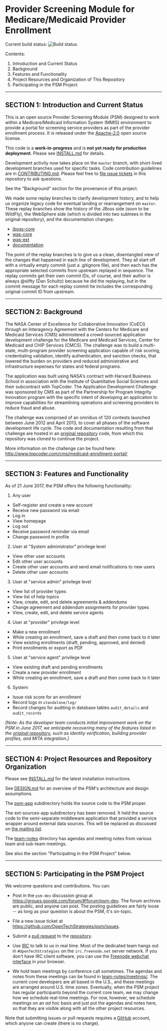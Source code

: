Provider Screening Module for Medicare/Medicaid Provider Enrollment
===================================================================

Current build status:  ![Build status](https://travis-ci.org/OpenTechStrategies/psm.svg?branch=master)

Contents:

1.  Introduction and Current Status
2.  Background
3.  Features and Functionality
4.  Project Resources and Organization of This Repository
5.  Participating in the PSM Project

---------------------------------------------------------------------
SECTION 1: Introduction and Current Status
---------------------------------------------------------------------

This is an open source Provider Screening Module (PSM) designed to
work within a Medicare/Medicaid Information System (MMIS) environment
to provide a portal for screening service providers as part of the
provider enrollment process.  It is released under the
[Apache-2.0](LICENSE.md) open source license.

This code is a **work-in-progress** and is **not yet ready for
production deployment**.  Please see [INSTALL.md](INSTALL.md) for
details.

Development activity now takes place on the `master` branch, with
short-lived development branches used for specific tasks.  Code
contribution guidelines are in [CONTRIBUTING.md](CONTRIBUTING.md).
Please feel free to [file issue
tickets](https://github.com/OpenTechStrategies/psm/issues/new) in this
repository to ask questions.

See the "Background" section for the provenance of this project.

We made some replay branches to clarify development history, and to
help us organize legacy code for eventual landing or rearrangement on
`master`.  These replay branches show the history of the JBoss side
(soon to be WildFly), the WebSphere side (which is divided into two
subtrees in the original repository), and the documentation changes:

* [jboss-core](https://github.com/OpenTechStrategies/coeci-cms-mpsp/tree/jboss-core)
* [was-core](https://github.com/OpenTechStrategies/coeci-cms-mpsp/tree/was-core)
* [was-ext](https://github.com/OpenTechStrategies/coeci-cms-mpsp/tree/was-ext)
* [documentation](https://github.com/OpenTechStrategies/coeci-cms-mpsp/tree/documentation)

The point of the replay branches is to give us a clean, disentangled
view of the changes that happened in each line of development.  They
all start off with a virtually empty commit (just a .gitignore file),
and then each has the appropriate selected commits from upstream
replayed in sequence.  The replay commits get their own commit IDs, of
course, and their author is always @slifty (Dan Schultz) because he
did the replaying, but in the commit message for each replay commit he
includes the corresponding original commit ID from upstream.

---------------------------------------------------------------------
SECTION 2: Background
---------------------------------------------------------------------

The NASA Center of Excellence for Collaborative Innovation (CoECI)
through an Interagency Agreement with the Centers for Medicare and
Medicaid Services (CMS) administered a crowd-sourced application
development challenge for the Medicare and Medicaid Services, Center
for Medicaid and CHIP Services (CMCS).  The challenge was to build a
multi-state, multi-program provider screening application capable of
risk scoring, credentialing validation, identify authentication, and
sanction checks, that lowered the burden on providers and reduced
administrative and infrastructure expenses for states and federal
programs.
 
The application was built using NASA's contract with Harvard Business
School in association with the Institute of Quantitative Social
Sciences and their subcontract with TopCoder.  The Application
Development Challenge was sponsored by CMS as part of the Partnership
for Program Integrity Innovation program with the specific intent of
developing an application to improve capabilities for streamlining
operations and screening providers to reduce fraud and abuse.
 
The challenge was comprised of an omnibus of 120 contests launched
between June 2012 and April 2013, to cover all phases of the software
development life cycle.  The code and documentation resulting from
that challenge are hosted in an [original
repository](https://github.com/NASA-Tournament-Lab/coeci-cms-mpsp)
code, from which this repository was cloned to continue the project.

More information on the challenge can be found here:
http://www.topcoder.com/cms/medicaid-enrollment-portal/

---------------------------------------------------------------------
SECTION 3: Features and Functionality
---------------------------------------------------------------------

As of 21 June 2017, the PSM offers the following functionality:

1. Any user
* Self-register and create a new account
* Receive new password via email
* Log in
* View homepage
* Log out
* Receive password reminder via email
* Change password in profile

2. User at "System administrator" privilege level
* View other user accounts
* Edit other user accounts
* Create other user accounts and send email notifications to new users
* Delete other user accounts

3. User at "service admin" privilege level
* View list of provider types
* View list of help topics
* View, create, edit, and delete agreements & addendums
* Change agreement and addendum assignments for provider types
* View, create, edit, and delete service agents

4. User at "provider" privilege level
* Make a new enrollment
* While creating an enrollment, save a draft and then come back to it later
* View existing enrollments (draft, pending, approved, and denied)
* Print enrollments or export as PDF

5. User at "service agent" privilege level
* View existing draft and pending enrollments
* Create a new provider enrollment
* While creating an enrollment, save a draft and then come back to it later

6. System
* Issue risk score for an enrollment
* Record logs in `standalone/log/`
* Record changes for auditing in database tables `audit_details` and `audit_records`

_[Note: As the developer team conducts initial improvement work on the PSM in June 2017, we anticipate recovering many of the features listed in the [original
repository](https://github.com/NASA-Tournament-Lab/coeci-cms-mpsp/blob/master/README.md), such as identity verification, building provider profiles, and MITA integration.]_

---------------------------------------------------------------------
SECTION 4: Project Resources and Repository Organization
---------------------------------------------------------------------

Please see [INSTALL.md](INSTALL.md) for the latest installation instructions.

See [DESIGN.md](DESIGN.md) for an overview of the PSM's architecture
and design assumptions.

The [psm-app](psm-app) subdirectory holds the source code to the PSM
proper.

The ext-sources-app subdirectory has been removed.  It held the source
code to the semi-separate middleware application that provided a service
wrapper around external data sources.  This will be replaced as
discussed on [the mailing
list](https://groups.google.com/forum/#!topic/psm-dev/bOVQeUjoaB0).

The [team-notes](team-notes) directory has agendas and meeting notes
from various team and sub-team meetings.

See also the section "Participating in the PSM Project" below.

---------------------------------------------------------------------
SECTION 5: Participating in the PSM Project
---------------------------------------------------------------------

We welcome questions and contributions.  You can:

* Post in the `psm-dev` discussion group at
  https://groups.google.com/forum/#!forum/psm-dev.  The forum archives
  are public, and anyone can post.  The posting guidelines are fairly
  loose -- as long as your question is about the PSM, it's on-topic.

* File a new issue ticket at https://github.com/OpenTechStrategies/psm/issues.

* Submit a [pull
  request](https://help.github.com/articles/about-pull-requests/) to
  the [repository](https://github.com/OpenTechStrategies/psm/).

* Use [IRC](http://www.irchelp.org/) to talk to us in real time.  Most
  of the dedicated team hangs out in `#OpenTechStrategies` on the
  `irc.freenode.net` server network.  If you don't have IRC client
  software, you can use the [Freenode webchat
  interface](http://webchat.freenode.net?channels=%23OpenTechStrategies&uio=d4)
  in your browser.

* We hold team meetings by conference call sometimes.  The agendas and
  notes from these meetings can be found in
  [team-notes/meetings/](team-notes/meetings/).  The current core
  developers are all based in the U.S., and these meetings are
  arranged around U.S. time zones.  Eventually, when the PSM project
  has regular participants beyond the current core team, we may change
  how we schedule real-time meetings.  For now, however, we schedule
  meetings on an _ad hoc_ basis and just put the agendas and notes
  here, so that they are visible along with all the other project
  resources.

Note that submitting issues or pull requests requires a
[GitHub](https://github.com/) account, which anyone can create (there
is no charge).

